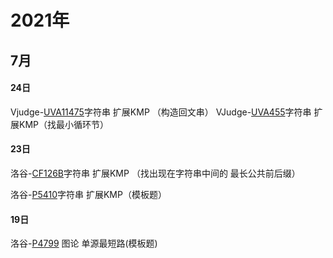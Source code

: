# 2021年
## 7月
#### 24日
Vjudge-[UVA11475](https://github.com/G0429/ZCGG/edit/main/%E5%AD%97%E7%AC%A6%E4%B8%B2/%E6%89%A9%E5%B1%95KMP/UVA14475.md)字符串 扩展KMP （构造回文串）
VJudge-[UVA455](https://vjudge.net/problem/UVA-455)字符串 扩展KMP（找最小循环节）
#### 23日
洛谷-[CF126B](https://www.luogu.com.cn/problem/CF126B)字符串 扩展KMP （找出现在字符串中间的 最长公共前后缀）

洛谷-[P5410](https://www.luogu.com.cn/problem/P5410)字符串 扩展KMP（模板题）
#### 19日
洛谷-[P4799](https://www.luogu.com.cn/problem/P4779) 图论 单源最短路(模板题)
